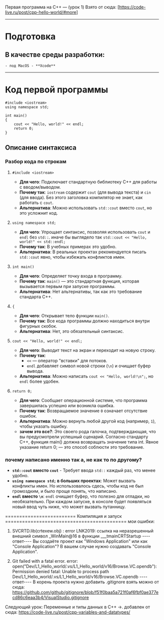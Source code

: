 Первая программа на C++ — (урок 1)
Взято от сюда:
[https://code-live.ru/post/cpp-hello-world/#more]


--- 
# Подготовка

## В качестве среды разработки:
    - под MacOS - **Xcode**

---
# Код первой программы 

```ccp
#include <iostream>
using namespace std;

int main() 
{ 
    cout << "Hello, world!" << endl;
    return 0; 
}
```

## Описание синтаксиса

### Разбор кода по строкам

1. `#include <iostream>`  
   - **Для чего**: Подключает стандартную библиотеку C++ для работы с вводом/выводом.  
   - **Почему так**: `iostream` содержит `cout` (для вывода текста) и `cin` (для ввода). Без этого заголовка компилятор не знает, как работать с `cout`.  
   - **Альтернатива**: Можно использовать `std::cout` вместо `cout`, но это усложнит код.

2. `using namespace std;`  
   - **Для чего**: Упрощает синтаксис, позволяя использовать `cout` и `endl` без `std::`.  иначе бы выглядело так 
   ```std::cout << "Hello, world!" << std::endl;```
   - **Почему так**: В учебных примерах это удобно.  
   - **Альтернатива**: В реальных проектах рекомендуется писать `std::cout` явно, чтобы избежать конфликтов имен.

3. `int main()`  
   - **Для чего**: Определяет точку входа в программу.  
   - **Почему так**: `main()` — это стандартная функция, которая вызывается первым при запуске программы.
   - **Альтернатива**: Нет альтернативы, так как это требование стандарта C++.

4. `{`  
   - **Для чего**: Открывает тело функции `main()`.  
   - **Почему так**: Все кода программы должно находиться внутри фигурных скобок.  
   - **Альтернатива**: Нет, это обязательный синтаксис.

5. `cout << "Hello, world!" << endl;`  
   - **Для чего**: Выводит текст на экран и переходит на новую строку.  
   - **Почему так**:  
     - `<<` — оператор "вставки" для потоков.  
     - `endl` добавляет символ новой строки (`\n`) и очищает буфер вывода.  
   - **Альтернатива**: Можно написать `cout << "Hello, world!\n";`, но `endl` более удобен.

6. `return 0;`  
   - **Для чего**: Сообщает операционной системе, что программа завершилась успешно или возникла ошибка.  
   - **Почему так**: Возвращаемое значение `0` означает отсутствие ошибок.  
   - **Альтернатива**: Можно вернуть любой другой код (например, `1`), чтобы указать ошибку.
   - **зачем это все?**: Это своего рода галочка, подтверждающая, что вы предусмотрели успешный сценарий. 
    Согласно стандарту C++, функция main() должна возвращать значение типа int. Явное указание return 0; — это способ соблюсти это требование.

### почему написано именно так а, не как то по другому?
- **`std::cout` вместо `cout`** - Требует ввода `std::` каждый раз, что менее удобно.
- **`using namespace std;` в больших проектах**: Может вызвать конфликты имен. Но использовалось сдесь, чтобы код не был громоздким, и было проще понять, что написано. 
- **`endl` вместо `\n`**: `endl` очищает буфер, что полезно для отладки, но необязательно. При каждом запуске, в консоле будет появляться новый ввод чуть ниже, что может вызвать путанницу.

=========================     Компиляция и запуск     ===========================================
мои ошибки:
1) SVCRTD.lib(crtexew.obj) : error LNK2019: ссылка на неразрешенный внешний символ      _WinMain@16 в функции ___tmainCRTStartup
----ответ----
Вы создаёте проект как "Windows Application" или как "Console Application"? В вашем случае нужно создавать "Console Application".

2)  Git failed with a fatal error.
error: open("Dev/L1_Hello_world/.vs/L1_Hello_world/v16/Browse.VC.opendb"): Permission denied
fatal: Unable to process path Dev/L1_Hello_world/.vs/L1_Hello_world/v16/Browse.VC.opendb
----ответ----
В корень проекта нужно добавить .gitignore взять можно от сюда:
https://github.com/github/gitignore/blob/f51f0baa5a721f0af6fbf0ae377ecd86c6eaa3b4/VisualStudio.gitignore


Следующий урок: Переменные и типы данных в C++ →.
добавлен от сюда:
https://code-live.ru/post/cpp-variables-and-datatypes/
